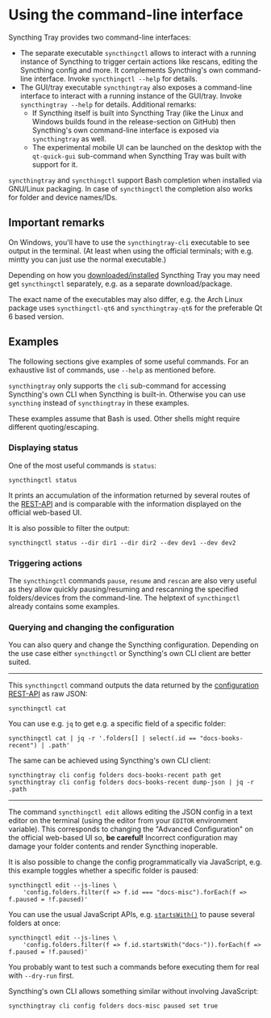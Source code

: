 # Using the command-line interface
Syncthing Tray provides two command-line interfaces:

* The separate executable `syncthingctl` allows to interact with a running instance of Syncthing to
  trigger certain actions like rescans, editing the Syncthing config and more. It complements
  Syncthing's own command-line interface. Invoke `syncthingctl --help` for details.
* The GUI/tray executable `syncthingtray` also exposes a command-line interface to interact with
  a running instance of the GUI/tray. Invoke `syncthingtray --help` for details. Additional remarks:
    * If Syncthing itself is built into Syncthing Tray (like the Linux and Windows builds found in
      the release-section on GitHub) then Syncthing's own command-line interface is exposed via
      `syncthingtray` as well.
    * The experimental mobile UI can be launched on the desktop with the `qt-quick-gui` sub-command
      when Syncthing Tray was built with support for it.

`syncthingtray` and `syncthingctl` support Bash completion when installed via GNU/Linux packaging.
In case of `syncthingctl` the completion also works for folder and device names/IDs.

## Important remarks
On Windows, you'll have to use the `syncthingtray-cli` executable to see output in the terminal.
(At least when using the official terminals; with e.g. mintty you can just use the normal executable.)

Depending on how you [downloaded/installed](https://martchus.github.io/syncthingtray/#downloads-section)
Syncthing Tray you may need get `syncthingctl` separately, e.g. as a separate download/package.

The exact name of the executables may also differ, e.g. the Arch Linux package uses `syncthingctl-qt6`
and `syncthingtray-qt6` for the preferable Qt 6 based version.

## Examples
The following sections give examples of some useful commands. For an exhaustive list of commands, use
`--help` as mentioned before.

`syncthingtray` only supports the `cli` sub-command for accessing Syncthing's own CLI when Syncthing is
built-in. Otherwise you can use `syncthing` instead of `syncthingtray` in these examples.

These examples assume that Bash is used. Other shells might require different quoting/escaping.

### Displaying status
One of the most useful commands is `status`:
```
syncthingctl status
```

It prints an accumulation of the information returned by several routes of the
[REST-API](https://docs.syncthing.net/dev/rest.html) and is comparable with the information displayed
on the official web-based UI.

It is also possible to filter the output:
```
syncthingctl status --dir dir1 --dir dir2 --dev dev1 --dev dev2
```

### Triggering actions
The `syncthingctl` commands `pause`, `resume` and `rescan` are also very useful as they allow quickly
pausing/resuming and rescanning the specified folders/devices from the command-line. The helptext
of `syncthingctl` already contains some examples.

### Querying and changing the configuration
You can also query and change the Syncthing configuration. Depending on the use case either
`syncthingctl` or Syncthing's own CLI client are better suited.

---

This `syncthingctl` command outputs the data
returned by the [configuration REST-API](https://docs.syncthing.net/rest/config.html#rest-config)
as raw JSON:

```
syncthingctl cat
```

You can use e.g. `jq` to get e.g. a specific field of a specific folder:

```
syncthingctl cat | jq -r '.folders[] | select(.id == "docs-books-recent") | .path'
```

The same can be achieved using Syncthing's own CLI client:

```
syncthingtray cli config folders docs-books-recent path get
syncthingtray cli config folders docs-books-recent dump-json | jq -r .path
```

---

The command `syncthingctl edit` allows editing the JSON config in a text editor on the
terminal (using the editor from your `EDITOR` environment variable). This corresponds to
changing the "Advanced Configuration" on the official web-based UI so, **be careful!**
Incorrect configuration may damage your folder contents and render Syncthing inoperable.

It is also possible to change the config programmatically via JavaScript, e.g. this
example toggles whether a specific folder is paused:
```
syncthingctl edit --js-lines \
    'config.folders.filter(f => f.id === "docs-misc").forEach(f => f.paused = !f.paused)'
```

You can use the usual JavaScript APIs, e.g.
[`startsWith()`](https://developer.mozilla.org/en-US/docs/Web/JavaScript/Reference/Global_Objects/String/startsWith)
to pause several folders at once:
```
syncthingctl edit --js-lines \
    'config.folders.filter(f => f.id.startsWith("docs-")).forEach(f => f.paused = !f.paused)'
```

You probably want to test such a commands before executing them for real with `--dry-run`
first.

Syncthing's own CLI allows something similar without involving JavaScript:

```
syncthingtray cli config folders docs-misc paused set true
```
